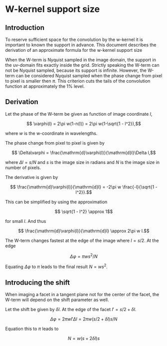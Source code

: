 # W-kernel support size

## Introduction

To reserve sufficient space for the convolution by the w-kernel it is important to known the support in advance. This document describes the derivation of an approximate formula for the w-kernel support size

When the W-term is Nyquist sampled in the image domain, the support in the uv-domain fits exactly inside the grid. Strictly speaking the W-term can not be Nyquist sampled, because its support is infinite. However, the W-term can be considered Nyquist sampled when the phase change from pixel to pixel is smaller then $`\pi`$. This criterion cuts the tails of the convolution function at approximately the 1% level.

## Derivation

Let the phase of the W-term be given as function of image coordinate $`l`$,
```math
   \varphi(l) = 2\pi w(1-n(l)) = 2\pi w(1-\sqrt{1 - l^2}),
```
where $`w`$ is the w-coordinate in wavelengths.

The phase change from pixel to pixel is given by
```math
    \Delta\varphi = \frac{\mathrm{d}\varphi(l)}{\mathrm{d}l}\Delta l,
```
where $`\Delta l = s/N `$ and $`s`$ is the image size in radians and $`N`$ is the image size in number of pixels.

The derivative is given by
```math
    \frac{\mathrm{d}\varphi(l)}{\mathrm{d}l} = -2\pi w \frac{-l}{\sqrt{1 - l^2}}.
```
This can be simplified by using the approximation
```math
    \sqrt{1 - l^2} \approx 1
```
for small $`l`$.
And thus
```math
    \frac{\mathrm{d}\varphi(l)}{\mathrm{d}l} \approx 2\pi w l.
```

The W-term changes fastest at the edge of the image where $`l = s/2`$. At the edge 
```math
    \Delta \varphi = \pi w s^2/N
```

Equating $`\Delta \varphi`$ to $`\pi`$ leads to the final result $`N = w s^2`$.

## Introducing the shift

When imaging a facet in a tangent plane not for the center of the facet, the W-term will depend on the shift parameter as well.

Let the shift be given by $`\delta l`$. At the edge of the facet $`l' = s/2 + \delta l`$.

```math
    \Delta\varphi = 2\pi w l' \Delta l = 2\pi w (s/2 + \delta l) s/N
```

Equation this to $`\pi`$ leads to

```math
    N = w (s + 2\delta l)s
```
